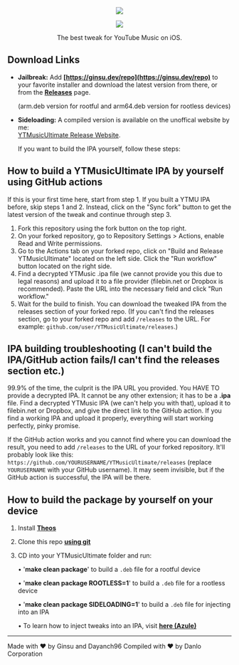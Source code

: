 <p align="center">
<img src="https://user-images.githubusercontent.com/38832025/235781424-06d81647-b3db-4d9b-94dc-cd65cdf09145.png?raw=true" />
</p>    

<p align="center">
<img src="https://user-images.githubusercontent.com/38832025/235781207-6d1ad44e-0c32-4aec-9c75-cb928ca8a0d3.png?raw=true" />
</p>

<p align="center">
The best tweak for YouTube Music on iOS.
</p>

## Download Links

* **Jailbreak:**
  Add __[https://ginsu.dev/repo](https://ginsu.dev/repo)__ to your favorite installer and download the latest version from there, or from the __[Releases](https://github.com/ginsudev/YTMusicUltimate/releases)__ page.

  (arm.deb version for rootful and arm64.deb version for rootless devices)

* **Sideloading:**
  A compiled version is available on the unoffical website by me:  
  [YTMusicUltimate Release Website](https://danlogit.github.io/YTMusicUltimate/compiled).

  If you want to build the IPA yourself, follow these steps:

## How to build a YTMusicUltimate IPA by yourself using GitHub actions

If this is your first time here, start from step 1. If you built a YTMU IPA before, skip steps 1 and 2. Instead, click on the "Sync fork" button to get the latest version of the tweak and continue through step 3.

1. Fork this repository using the fork button on the top right.
2. On your forked repository, go to Repository Settings > Actions, enable Read and Write permissions.
3. Go to the Actions tab on your forked repo, click on "Build and Release YTMusicUltimate" located on the left side. Click the "Run workflow" button located on the right side.
4. Find a decrypted YTMusic .ipa file (we cannot provide you this due to legal reasons) and upload it to a file provider (filebin.net or Dropbox is recommended). Paste the URL into the necessary field and click "Run workflow."
5. Wait for the build to finish. You can download the tweaked IPA from the releases section of your forked repo. (If you can't find the releases section, go to your forked repo and add `/releases` to the URL. For example: `github.com/user/YTMusicUltimate/releases`.)

## IPA building troubleshooting (I can't build the IPA/GitHub action fails/I can't find the releases section etc.)

99.9% of the time, the culprit is the IPA URL you provided. You HAVE TO provide a decrypted IPA. It cannot be any other extension; it has to be a **.ipa** file. Find a decrypted YTMusic IPA (we can't help you with that), upload it to filebin.net or Dropbox, and give the direct link to the GitHub action. If you find a working IPA and upload it properly, everything will start working perfectly, pinky promise.

If the GitHub action works and you cannot find where you can download the result, you need to add `/releases` to the URL of your forked repository. It'll probably look like this: `https://github.com/YOURUSERNAME/YTMusicUltimate/releases` (replace `YOURUSERNAME` with your GitHub username). It may seem invisible, but if the GitHub action is successful, the IPA will be there.

## How to build the package by yourself on your device
1. Install __[Theos](https://theos.dev/docs/installation)__
2. Clone this repo __[using git](https://docs.github.com/en/repositories/creating-and-managing-repositories/cloning-a-repository)__
3. CD into your YTMusicUltimate folder and run:

   • '**make clean package**' to build a `.deb` file for a rootful device  
   
   • '**make clean package ROOTLESS=1**' to build a `.deb` file for a rootless device  
   
   • '**make clean package SIDELOADING=1**' to build a `.deb` file for injecting into an IPA  

   • To learn how to inject tweaks into an IPA, visit __[here (Azule)](https://github.com/Al4ise/Azule)__

---

Made with ❤ by Ginsu and Dayanch96
Compiled with ❤ by Danlo Corporation
